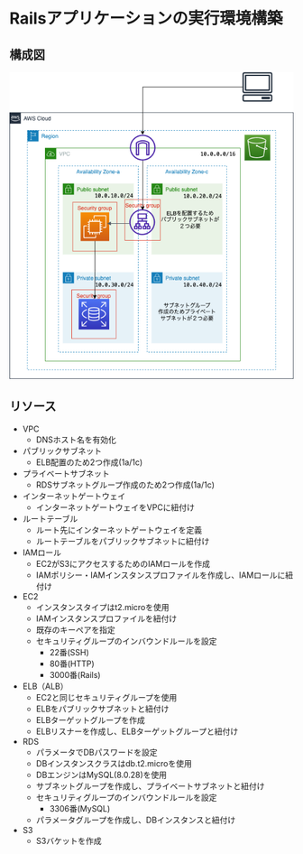 # Railsアプリケーションの実行環境構築　　
## 構成図
![構成図](./lalala-drawio.png)

## リソース
- VPC
    - DNSホスト名を有効化
- パブリックサブネット　　
    - ELB配置のため2つ作成(1a/1c)
- プライベートサブネット　　
    - RDSサブネットグループ作成のため2つ作成(1a/1c)
- インターネットゲートウェイ　　
    - インターネットゲートウェイをVPCに紐付け
- ルートテーブル
    - ルート先にインターネットゲートウェイを定義
    - ルートテーブルをパブリックサブネットに紐付け
- IAMロール　　
    - EC2がS3にアクセスするためのIAMロールを作成
    - IAMポリシー・IAMインスタンスプロファイルを作成し、IAMロールに紐付け
- EC2
    - インスタンスタイプはt2.microを使用
    - IAMインスタンスプロファイルを紐付け
    - 既存のキーペアを指定
    - セキュリティグループのインバウンドルールを設定
      - 22番(SSH)
      - 80番(HTTP)
      - 3000番(Rails)
- ELB（ALB）
    - EC2と同じセキュリティグループを使用
    - ELBをパブリックサブネットと紐付け
    - ELBターゲットグループを作成
    - ELBリスナーを作成し、ELBターゲットグループと紐付け
- RDS
    - パラメータでDBパスワードを設定
    - DBインスタンスクラスはdb.t2.microを使用
    - DBエンジンはMySQL(8.0.28)を使用
    - サブネットグループを作成し、プライベートサブネットと紐付け
    - セキュリティグループのインバウンドルールを設定
      - 3306番(MySQL)
    - パラメータグループを作成し、DBインスタンスと紐付け
- S3
    - S3バケットを作成
